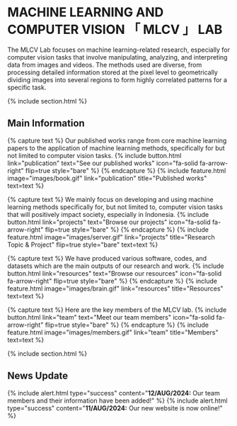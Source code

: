 ---
---

# MACHINE LEARNING AND COMPUTER VISION 「 MLCV 」 LAB

The MLCV Lab focuses on machine learning-related research, especially for computer vision tasks that involve manipulating, analyzing, and interpreting data from images and videos. The methods used are diverse, from processing detailed information stored at the pixel level to geometrically dividing images into several regions to form highly correlated patterns for a specific task.

{% include section.html %}
## Main Information

{% capture text %}
Our published works range from core machine learning papers to the application of machine learning methods, specifically for but not limited to computer vision tasks.
{%
  include button.html
  link="publication"
  text="See our published works"
  icon="fa-solid fa-arrow-right"
  flip=true
  style="bare"
%}
{% endcapture %}
{%
  include feature.html
  image="images/book.gif"
  link="publication"
  title="Published works"
  text=text
%}

{% capture text %}
We mainly focus on developing and using machine learning methods specifically for, but not limited to, computer vision tasks that will positively impact society, especially in Indonesia. 
{%
  include button.html
  link="projects"
  text="Browse our projects"
  icon="fa-solid fa-arrow-right"
  flip=true
  style="bare"
%}
{% endcapture %}
{%
  include feature.html
  image="images/server.gif"
  link="projects"
  title="Research Topic & Project"
  flip=true
  style="bare"
  text=text
%}


{% capture text %}
We have produced various software, codes, and datasets which are the main outputs of our research and work. 
{%
  include button.html
  link="resources"
  text="Browse our resources"
  icon="fa-solid fa-arrow-right"
  flip=true
  style="bare"
%}
{% endcapture %}
{%
  include feature.html
  image="images/brain.gif"
  link="resources"
  title="Resources"
  text=text
%}

{% capture text %}
Here are the key members of the MLCV lab.
{%
  include button.html
  link="team"
  text="Meet our team members"
  icon="fa-solid fa-arrow-right"
  flip=true
  style="bare"
%}
{% endcapture %}
{%
  include feature.html
  image="images/members.gif"
  link="team"
  title="Members"
  text=text
%}

{% include section.html %}
## News Update 

{% include alert.html type="success" content="**12/AUG/2024:** Our team members and their information have been added!" %}
{% include alert.html type="success" content="**11/AUG/2024:** Our new website is now online!" %}

